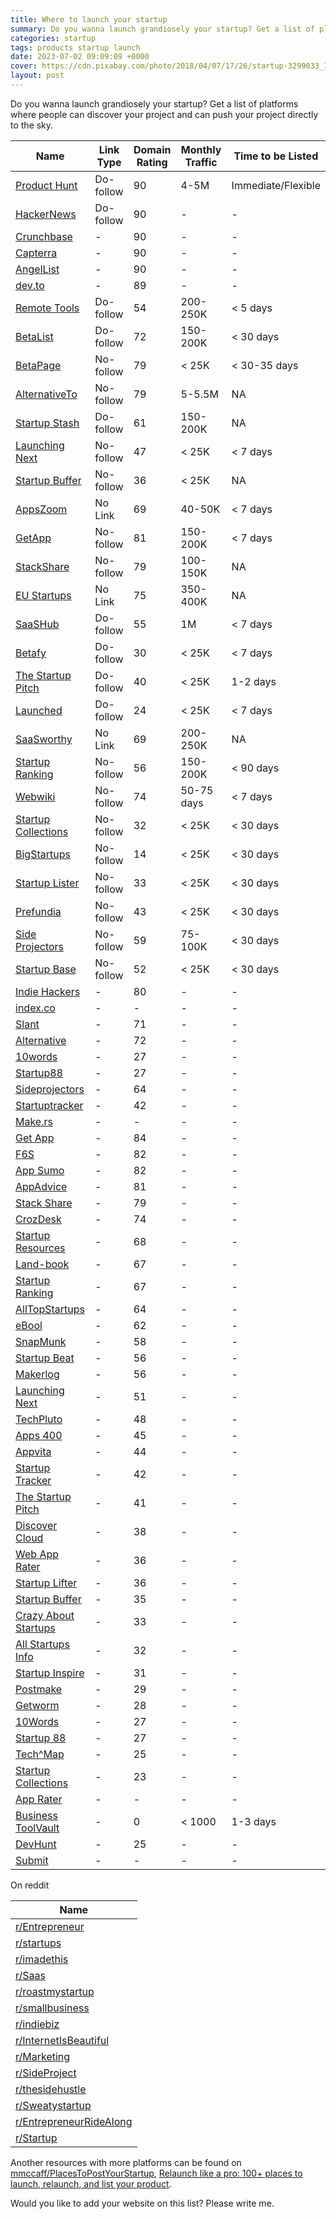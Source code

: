 ```yaml
---
title: Where to launch your startup
summary: Do you wanna launch grandiosely your startup? Get a list of platforms where people can discover your project and can push your project directly to the sky.
categories: startup
tags: products startup launch
date: 2023-07-02 09:09:09 +0000
cover: https://cdn.pixabay.com/photo/2018/04/07/17/26/startup-3299033_1280.jpg
layout: post
---
```


Do you wanna launch grandiosely your startup? Get a list of platforms where people can discover your project and can push your project directly to the sky.

| Name                                                                                       | Link Type | Domain Rating | Monthly Traffic | Time to be Listed  |
| ------------------------------------------------------------------------------------------ | --------- | ------------- | --------------- | ------------------ |
| <a href="https://www.producthunt.com" target="_blank">Product Hunt</a>                     | Do-follow | 90            | 4-5M            | Immediate/Flexible |
| <a href="https://news.ycombinator.com/" target="_blank">HackerNews</a>                     | Do-follow | 90            | -               | -                  |
| <a href="https://www.crunchbase.com/" target="_blank">Crunchbase</a>                       | -         | 90            | -               | -                  |
| <a href="https://www.capterra.com/" target="_blank">Capterra</a>                           | -         | 90            | -               | -                  |
| <a href="https://wellfound.com/" target="_blank">AngelList</a>                                  | -         | 90            | -               | -                  |
| <a href="https://dev.to/" target="_blank">dev.to</a>                                       | -         | 89            | -               | -                  |
| <a href="https://remote.tools" target="_blank">Remote Tools</a>                            | Do-follow | 54            | 200-250K        | < 5 days           |
| <a href="https://betalist.com" target="_blank">BetaList</a>                                | Do-follow | 72            | 150-200K        | < 30 days          |
| <a href="https://pitchwall.co" target="_blank">BetaPage</a>                                 | No-follow | 79            | < 25K           | < 30-35 days       |
| <a href="https://alternativeto.net" target="_blank">AlternativeTo</a>                      | No-follow | 79            | 5-5.5M          | NA                 |
| <a href="https://startupstash.com" target="_blank">Startup Stash</a>                       | Do-follow | 61            | 150-200K        | NA                 |
| <a href="https://launchingnext.com" target="_blank">Launching Next</a>                     | No-follow | 47            | < 25K           | < 7 days           |
| <a href="https://startupbuffer.com" target="_blank">Startup Buffer</a>                     | No-follow | 36            | < 25K           | NA                 |
| <a href="https://appszoom.com" target="_blank">AppsZoom</a>                                | No Link   | 69            | 40-50K          | < 7 days           |
| <a href="https://getapp.com" target="_blank">GetApp</a>                                    | No-follow | 81            | 150-200K        | < 7 days           |
| <a href="https://tackshare.io" target="_blank">StackShare</a>                              | No-follow | 79            | 100-150K        | NA                 |
| <a href="https://www.eu-startups.com/" target="_blank">EU Startups</a>                          | No Link   | 75            | 350-400K        | NA                 |
| <a href="https://saashub.com" target="_blank">SaaSHub</a>                                  | Do-follow | 55            | 1M              | < 7 days           |
| <a href="https://betafy.co" target="_blank">Betafy</a>                                     | Do-follow | 30            | < 25K           | < 7 days           |
| <a href="https://thestartuppitch.com" target="_blank">The Startup Pitch</a>                | Do-follow | 40            | < 25K           | 1-2 days           |
| <a href="https://launched.io" target="_blank">Launched</a>                                 | Do-follow | 24            | < 25K           | < 7 days           |
| <a href="https://saasworthy.com" target="_blank">SaaSworthy</a>                            | No Link   | 69            | 200-250K        | NA                 |
| <a href="https://startupranking.com" target="_blank">Startup Ranking</a>                   | No-follow | 56            | 150-200K        | < 90 days          |
| <a href="https://webwiki.com<" target="_blank">Webwiki</a>                                 | No-follow | 74            | 50-75 days      | < 7 days           |
| <a href="https://startupcollections.com" target="_blank">Startup Collections</a>           | No-follow | 32            | < 25K           | < 30 days          |
| <a href="https://bigstartups.co" target="_blank">BigStartups</a>                           | No-follow | 14            | < 25K           | < 30 days          |
| <a href="https://startuplister.com" target="_blank">Startup Lister</a>                     | No-follow | 33            | < 25K           | < 30 days          |
| <a href="https://prefundia.com" target="_blank">Prefundia</a>                              | No-follow | 43            | < 25K           | < 30 days          |
| <a href="https://sideprojectors.com" target="_blank">Side Projectors</a>                   | No-follow | 59            | 75-100K         | < 30 days          |
| <a href="https://startupbase.io" target="_blank">Startup Base</a>                          | No-follow | 52            | < 25K           | < 30 days          |
| <a href="https://www.indiehackers.com/" target="_blank">Indie Hackers</a>                  | -         | 80            | -               | -                  |
| <a href="https://index.co/" target="_blank">index.co</a>                                   | -         | -             | -               | -                  |
| <a href="https://slant.co/" target="_blank">Slant</a>                                      | -         | 71            | -               | -                  |
| <a href="https://alternative.me/" target="_blank">Alternative</a>                          | -         | 72            | -               | -                  |
| <a href="https://10words.io/" target="_blank">10words</a>                                  | -         | 27            | -               | -                  |
| <a href="https://startup88.com/" target="_blank">Startup88</a>                             | -         | 27            | -               | -                  |
| <a href="https://sideprojectors.com/" target="_blank">Sideprojectors</a>                   | -         | 64            | -               | -                  |
| <a href="https://startuptracker.io/" target="_blank">Startuptracker</a>                    | -         | 42            | -               | -                  |
| <a href="https://make.rs/" target="_blank">Make.rs</a>                                     | -         | -             | -               | -                  |
| <a href="https://www.getapp.com/" target="_blank">Get App</a>                              | -         | 84            | -               | -                  |
| <a href="https://www.f6s.com/" target="_blank">F6S</a>                                     | -         | 82            | -               | -                  |
| <a href="https://appsumo.com" target="_blank">App Sumo</a>                                 | -         | 82            | -               | -                  |
| <a href="https://appadvice.com/" target="_blank">AppAdvice</a>                             | -         | 81            | -               | -                  |
| <a href="https://stackshare.io/" target="_blank">Stack Share</a>                           | -         | 79            | -               | -                  |
| <a href="https://crozdesk.com/" target="_blank">CrozDesk</a>                               | -         | 74            | -               | -                  |
| <a href="https://startupresources.io/" target="_blank">Startup Resources</a>               | -         | 68            | -               | -                  |
| <a href="https://land-book.com/" target="_blank">Land-book</a>                             | -         | 67            | -               | -                  |
| <a href="https://www.startupranking.com/" target="_blank">Startup Ranking</a>              | -         | 67            | -               | -                  |
| <a href="https://alltopstartups.com/" target="_blank">AllTopStartups</a>                   | -         | 64            | -               | -                  |
| <a href="https://www.ebool.com/" target="_blank">eBool</a>                                     | -         | 62            | -               | -                  |
| <a href="https://www.snapmunk.com/" target="_blank">SnapMunk</a>                           | -         | 58            | -               | -                  |
| <a href="https://startupbeat.com/" target="_blank">Startup Beat</a>                        | -         | 56            | -               | -                  |
| <a href="https://getmakerlog.com" target="_blank">Makerlog</a>                             | -         | 56            | -               | -                  |
| <a href="https://www.launchingnext.com/" target="_blank">Launching Next</a>                | -         | 51            | -               | -                  |
| <a href="https://www.techpluto.com/" target="_blank">TechPluto</a>                         | -         | 48            | -               | -                  |
| <a href="https://apps400.com/" target="_blank">Apps 400</a>                                | -         | 45            | -               | -                  |
| <a href="https://www.appvita.com/" target="_blank">Appvita</a>                             | -         | 44            | -               | -                  |
| <a href="https://startuptracker.io/" target="_blank">Startup Tracker</a>                   | -         | 42            | -               | -                  |
| <a href="https://thestartuppitch.com/" target="_blank">The Startup Pitch</a>               | -         | 41            | -               | -                  |
| <a href="https://discovercloud.com/" target="_blank">Discover Cloud</a>                    | -         | 38            | -               | -                  |
| <a href="https://www.webapprater.com/" target="_blank">Web App Rater</a>                   | -         | 36            | -               | -                  |
| <a href="https://startuplister.com/" target="_blank">Startup Lifter</a>                    | -         | 36            | -               | -                  |
| <a href="https://startupbuffer.com/" target="_blank">Startup Buffer</a>                    | -         | 35            | -               | -                  |
| <a href="https://crazyaboutstartups.com" target="_blank">Crazy About Startups</a>          | -         | 33            | -               | -                  |
| <a href="https://www.allstartups.info/" target="_blank">All Startups Info</a>              | -         | 32            | -               | -                  |
| <a href="https://startupinspire.com/" target="_blank">Startup Inspire</a>                  | -         | 31            | -               | -                  |
| <a href="https://postmake.io/" target="_blank">Postmake</a>                                | -         | 29            | -               | -                  |
| <a href="https://getworm.com/" target="_blank">Getworm</a>                                 | -         | 28            | -               | -                  |
| <a href="https://10words.io/" target="_blank">10Words</a>                                  | -         | 27            | -               | -                  |
| <a href="https://startup88.com/" target="_blank">Startup 88</a>                            | -         | 27            | -               | -                  |
| <a href="https://startup88.com/" target="_blank">Tech^Map</a>                              | -         | 25            | -               | -                  |
| <a href="https://startupcollections.com/" target="_blank">Startup Collections</a>          | -         | 23            | -               | -                  |
| <a href="https://apprater.net/" target="_blank">App Rater</a>                              | -         | -             | -               | -                  |
| <a href="https://businesstoolvault.com/submit-tool" target="_blank">Business ToolVault</a> | -         | 0             | < 1000          | 1-3 days           |
| <a href="https://devhunt.org/" target="_blank">DevHunt</a>                                 | -         | 25            | -               | -                  |
| <a href="https://submit.co/" target="_blank">Submit</a>                                    | -         | -             | -               | -                  |

On reddit

| Name                                                                                                  |
| ----------------------------------------------------------------------------------------------------- |
| <a href="https://www.reddit.com/r/Entrepreneur/" target="_blank">r/Entrepreneur</a>                   |
| <a href="https://www.reddit.com/r/startups/" target="_blank">r/startups</a>                           |
| <a href="https://www.reddit.com/r/imadethis/" target="_blank">r/imadethis</a>                         |
| <a href="https://www.reddit.com/r/Saas/" target="_blank">r/Saas</a>                                   |
| <a href="https://www.reddit.com/r/roastmystartup/" target="_blank">r/roastmystartup</a>               |
| <a href="https://www.reddit.com/r/smallbusiness/" target="_blank">r/smallbusiness</a>                 |
| <a href="https://www.reddit.com/r/indiebiz/" target="_blank">r/indiebiz</a>                           |
| <a href="https://www.reddit.com/r/InternetIsBeautiful/" target="_blank">r/InternetIsBeautiful</a>     |
| <a href="https://www.reddit.com/r/Marketing/" target="_blank">r/Marketing</a>                         |
| <a href="https://www.reddit.com/r/SideProject/" target="_blank">r/SideProject</a>                     |
| <a href="https://www.reddit.com/r/thesidehustle/" target="_blank">r/thesidehustle</a>                 |
| <a href="https://www.reddit.com/r/Sweatystartup/" target="_blank">r/Sweatystartup</a>                 |
| <a href="https://www.reddit.com/r/EntrepreneurRideAlong/" target="_blank">r/EntrepreneurRideAlong</a> |
| <a href="https://www.reddit.com/r/Startup/" target="_blank">r/Startup</a>                             |

Another resources with more platforms can be found on <a href="https://github.com/mmccaff/PlacesToPostYourStartup" target="_blank">mmccaff/PlacesToPostYourStartup</a>, <a href="https://www.indiehackers.com/post/relaunch-like-a-pro-100-places-to-launch-relaunch-and-list-your-product-7c67875635" target="_blank"> Relaunch like a pro: 100+ places to launch, relaunch, and list your product</a>.

Would you like to add your website on this list? Please write me.
